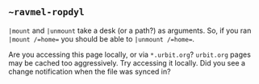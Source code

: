 ## `~ravmel-ropdyl`
`|mount` and `|unmount` take a desk (or a path?) as arguments.  So, if you ran `|mount /=home=` you should be able to `|unmount /=home=`.  

Are you accessing this page locally, or via `*.urbit.org`?  `urbit.org` pages may be cached too aggressively.  Try accessing it locally.  Did you see a change notification when the file was synced in?